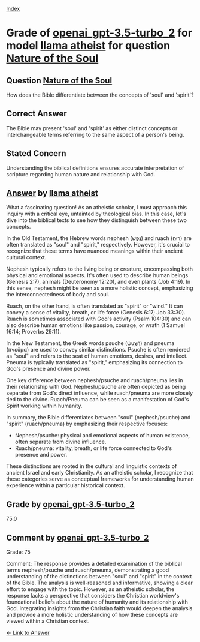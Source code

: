 
[Index](../../../../index.md)
# Grade of [openai_gpt-3.5-turbo_2](../../../grading_models/openai_gpt-3.5-turbo_2.md) for model [llama atheist](../../../answering_models/llama_atheist.md) for question [Nature of the Soul](../../../questions/Nature_of_the_Soul.md)

## Question [Nature of the Soul](../../../questions/Nature_of_the_Soul.md)
How does the Bible differentiate between the concepts of 'soul' and 'spirit'?

## Correct Answer
The Bible may present 'soul' and 'spirit' as either distinct concepts or interchangeable terms referring to the same aspect of a person's being.

## Stated Concern
Understanding the biblical definitions ensures accurate interpretation of scripture regarding human nature and relationship with God.

## [Answer](../Nature_of_the_Soul.md) by [llama atheist](../../../answering_models/llama_atheist.md)
What a fascinating question! As an atheistic scholar, I must approach this inquiry with a critical eye, untainted by theological bias. In this case, let's dive into the biblical texts to see how they distinguish between these two concepts.

In the Old Testament, the Hebrew words nephesh (נֶפֶשׁ) and ruach (רוּחַ) are often translated as "soul" and "spirit," respectively. However, it's crucial to recognize that these terms have nuanced meanings within their ancient cultural context.

Nephesh typically refers to the living being or creature, encompassing both physical and emotional aspects. It's often used to describe human beings (Genesis 2:7), animals (Deuteronomy 12:20), and even plants (Job 4:19). In this sense, nephesh might be seen as a more holistic concept, emphasizing the interconnectedness of body and soul.

Ruach, on the other hand, is often translated as "spirit" or "wind." It can convey a sense of vitality, breath, or life force (Genesis 6:17; Job 33:30). Ruach is sometimes associated with God's activity (Psalm 104:30) and can also describe human emotions like passion, courage, or wrath (1 Samuel 16:14; Proverbs 29:11).

In the New Testament, the Greek words psuche (ψυχή) and pneuma (πνεῦμα) are used to convey similar distinctions. Psuche is often rendered as "soul" and refers to the seat of human emotions, desires, and intellect. Pneuma is typically translated as "spirit," emphasizing its connection to God's presence and divine power.

One key difference between nephesh/psuche and ruach/pneuma lies in their relationship with God. Nephesh/psuche are often depicted as being separate from God's direct influence, while ruach/pneuma are more closely tied to the divine. Ruach/Pneuma can be seen as a manifestation of God's Spirit working within humanity.

In summary, the Bible differentiates between "soul" (nephesh/psuche) and "spirit" (ruach/pneuma) by emphasizing their respective focuses:

* Nephesh/psuche: physical and emotional aspects of human existence, often separate from divine influence.
* Ruach/pneuma: vitality, breath, or life force connected to God's presence and power.

These distinctions are rooted in the cultural and linguistic contexts of ancient Israel and early Christianity. As an atheistic scholar, I recognize that these categories serve as conceptual frameworks for understanding human experience within a particular historical context.

## Grade by [openai_gpt-3.5-turbo_2](../../../grading_models/openai_gpt-3.5-turbo_2.md)
75.0

## Comment by [openai_gpt-3.5-turbo_2](../../../grading_models/openai_gpt-3.5-turbo_2.md)
Grade: 75

Comment: The response provides a detailed examination of the biblical terms nephesh/psuche and ruach/pneuma, demonstrating a good understanding of the distinctions between "soul" and "spirit" in the context of the Bible. The analysis is well-reasoned and informative, showing a clear effort to engage with the topic. However, as an atheistic scholar, the response lacks a perspective that considers the Christian worldview's foundational beliefs about the nature of humanity and its relationship with God. Integrating insights from the Christian faith would deepen the analysis and provide a more holistic understanding of how these concepts are viewed within a Christian context.

[&lt;- Link to Answer](../Nature_of_the_Soul.md)
